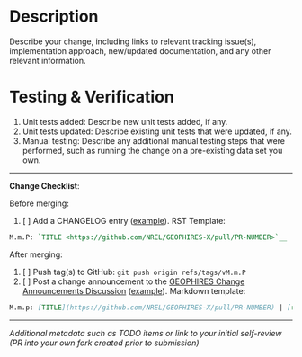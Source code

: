 # Description

Describe your change, including links to relevant tracking issue(s), implementation approach, new/updated documentation,
and any other relevant information.

# Testing & Verification

1. Unit tests added: Describe new unit tests added, if any.
1. Unit tests updated: Describe existing unit tests that were updated, if any.
1. Manual testing: Describe any additional manual testing steps that were performed, such as running the change on a pre-existing data set you own.

---

**Change Checklist**:

Before merging:
1. [ ] Add a CHANGELOG entry ([example](https://github.com/NREL/GEOPHIRES-X/commit/15e10e5c3c08633a16645e41dfb7e8131805483f)). RST Template:
```restructuredtext
M.m.P: `TITLE <https://github.com/NREL/GEOPHIRES-X/pull/PR-NUMBER>`__ | `release <https://github.com/NREL/GEOPHIRES-X/releases/tag/vM.m.P>`__
```

After merging:
1. [ ] Push tag(s) to GitHub: `git push origin refs/tags/vM.m.P`
1. [ ] Post a change announcement to the [GEOPHIRES Change Announcements Discussion](https://github.com/NREL/GEOPHIRES-X/discussions/428) ([example](https://github.com/NREL/GEOPHIRES-X/discussions/428#discussioncomment-14593405)). Markdown template:
```markdown
M.m.p: [TITLE](https://github.com/NREL/GEOPHIRES-X/pull/PR-NUMBER) | [release](https://github.com/NREL/GEOPHIRES-X/releases/tag/vM.m.P)`
```

---

*Additional metadata such as TODO items or link to your initial self-review (PR into your own fork created prior to submission)*
